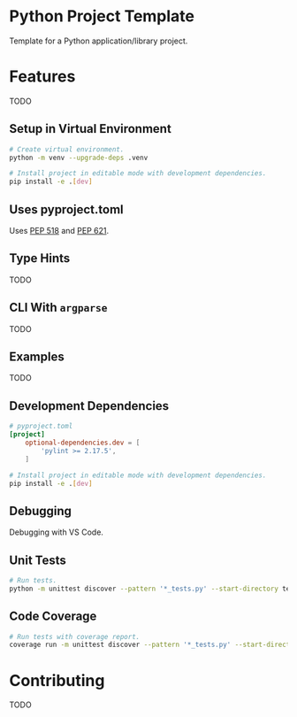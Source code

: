 # Python Project Template
Template for a Python application/library project.



# Features
TODO


## Setup in Virtual Environment
```sh
# Create virtual environment.
python -m venv --upgrade-deps .venv

# Install project in editable mode with development dependencies.
pip install -e .[dev]
```


## Uses pyproject.toml
Uses [PEP 518](https://peps.python.org/pep-0518/ 'PEP 518 - Specifying Minimum Build System Requirements for Python Projects') and 
[PEP 621](https://peps.python.org/pep-0621/ 'PEP 621 - Storing project metadata in pyproject.toml').


## Type Hints
TODO


## CLI With `argparse`
TODO


## Examples
TODO


## Development Dependencies
```toml
# pyproject.toml
[project]
	optional-dependencies.dev = [
		'pylint >= 2.17.5',
	]
```

```sh
# Install project in editable mode with development dependencies.
pip install -e .[dev]
```


## Debugging
Debugging with VS Code.


## Unit Tests
```sh
# Run tests.
python -m unittest discover --pattern '*_tests.py' --start-directory tests/ --verbose
```


## Code Coverage
```sh
# Run tests with coverage report.
coverage run -m unittest discover --pattern '*_tests.py' --start-directory tests/ --verbose && coverage report
```



# Contributing
TODO